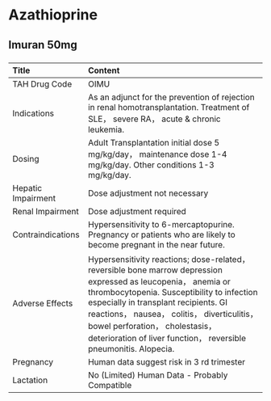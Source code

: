 # Azathioprine

## Imuran 50mg

##### 

| Title              | Content                                                                                                                                                                                                                                                                                                                                                      |
|:-------------------|:-------------------------------------------------------------------------------------------------------------------------------------------------------------------------------------------------------------------------------------------------------------------------------------------------------------------------------------------------------------|
| TAH Drug Code      | OIMU                                                                                                                                                                                                                                                                                                                                                         |
| Indications        | As an adjunct for the prevention of rejection in renal homotransplantation. Treatment of SLE， severe RA， acute & chronic leukemia.                                                                                                                                                                                                                         |
| Dosing             | Adult Transplantation initial dose 5 mg/kg/day， maintenance dose 1-4 mg/kg/day. Other conditions 1-3 mg/kg/day.                                                                                                                                                                                                                                             |
| Hepatic Impairment | Dose adjustment not necessary                                                                                                                                                                                                                                                                                                                                |
| Renal Impairment   | Dose adjustment required                                                                                                                                                                                                                                                                                                                                     |
| Contraindications  | Hypersensitivity to 6-mercaptopurine. Pregnancy or patients who are likely to become pregnant in the near future.                                                                                                                                                                                                                                            |
| Adverse Effects    | Hypersensitivity reactions; dose-related， reversible bone marrow depression expressed as leucopenia， anemia or thrombocytopenia. Susceptibility to infection especially in transplant recipients. GI reactions， nausea， colitis， diverticulitis， bowel perforation， cholestasis， deterioration of liver function， reversible pneumonitis. Alopecia. |
| Pregnancy          | Human data suggest risk in 3 rd trimester                                                                                                                                                                                                                                                                                                                    |
| Lactation          | No (Limited) Human Data - Probably Compatible                                                                                                                                                                                                                                                                                                                |

